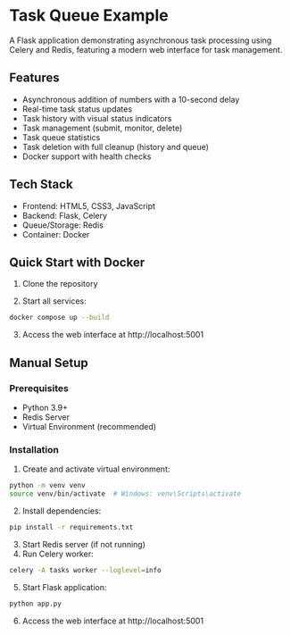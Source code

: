 # Task Queue Example

A Flask application demonstrating asynchronous task processing using Celery and Redis, featuring a modern web interface for task management.

## Features

- Asynchronous addition of numbers with a 10-second delay
- Real-time task status updates
- Task history with visual status indicators
- Task management (submit, monitor, delete)
- Task queue statistics
- Task deletion with full cleanup (history and queue)
- Docker support with health checks

## Tech Stack

- Frontend: HTML5, CSS3, JavaScript
- Backend: Flask, Celery
- Queue/Storage: Redis
- Container: Docker

## Quick Start with Docker

1. Clone the repository

2. Start all services:
```bash
docker compose up --build
```

3. Access the web interface at http://localhost:5001

## Manual Setup

### Prerequisites
- Python 3.9+
- Redis Server
- Virtual Environment (recommended)

### Installation

1. Create and activate virtual environment:
```bash
python -m venv venv
source venv/bin/activate  # Windows: venv\Scripts\activate
```

2. Install dependencies:
```bash
pip install -r requirements.txt
```

3. Start Redis server (if not running)
4. Run Celery worker:
```bash
celery -A tasks worker --loglevel=info
```

5. Start Flask application:
```bash
python app.py
```

6. Access the web interface at http://localhost:5001
